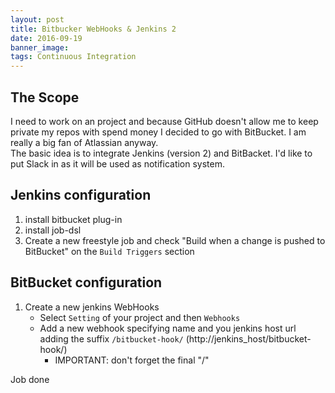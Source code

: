 ```yaml
---
layout: post
title: Bitbucker WebHooks & Jenkins 2
date: 2016-09-19
banner_image: 
tags: Continuous Integration
---
```


## The Scope

I need to work on an project and because GitHub doesn't allow me to keep private my repos with spend money I decided to go with BitBucket. I am really a big fan of Atlassian anyway.  
The basic idea is to integrate Jenkins (version 2) and BitBacket. I'd like to put Slack in as it will be used as notification system.

## Jenkins configuration

1. install bitbucket plug-in
2. install job-dsl
3. Create a new freestyle job and check "Build when a change is pushed to BitBucket" on the `Build Triggers` section


## BitBucket configuration

1. Create a new jenkins WebHooks
    - Select `Setting` of your project and then `Webhooks`
    - Add a new webhook specifying name and you jenkins host url adding the suffix `/bitbucket-hook/` (http://jenkins_host/bitbucket-hook/)
        - IMPORTANT: don't forget the final "/"

Job done